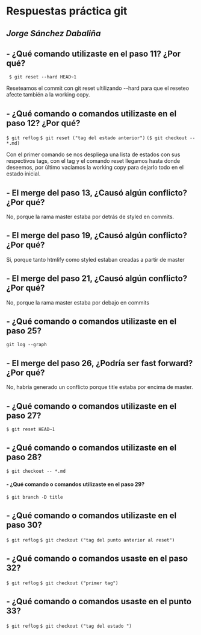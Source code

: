 # Respuestas práctica git
## *Jorge Sánchez Dabaliña*

## - ¿Qué comando utilizaste en el paso 11? ¿Por qué?
` $ git reset --hard HEAD~1`

Reseteamos el commit con git reset ultilizando --hard para que el reseteo afecte también a la working copy.

## - ¿Qué comando o comandos utilizaste en el paso 12? ¿Por qué?
`$ git reflog` 
	`$ git reset ("tag del estado anterior")`
		`($ git checkout -- *.md)`
    
Con el primer comando se nos despliega una lista de estados con sus respectivos tags, con el tag y el comando reset llegamos hasta donde deseemos, por último vacíamos la working copy para dejarlo todo en el estado inicial.
		
## - El merge del paso 13, ¿Causó algún conflicto? ¿Por qué?

No, porque la rama master estaba por detrás de styled en commits.

## - El merge del paso 19, ¿Causó algún conflicto? ¿Por qué?

Si, porque tanto htmlify como styled estaban creadas a partir de master

## - El merge del paso 21, ¿Causó algún conflicto? ¿Por qué?
No, porque la rama master estaba por debajo en commits

## - ¿Qué comando o comandos utilizaste en el paso 25?

`git log --graph`

## - El merge del paso 26, ¿Podría ser fast forward? ¿Por qué?

No, habría generado un conflicto porque title estaba por encima de master.

## - ¿Qué comando o comandos utilizaste en el paso 27?
`$ git reset HEAD~1`

## - ¿Qué comando o comandos utilizaste en el paso 28?
`$ git checkout -- *.md`

#### - ¿Qué comando o comandos utilizaste en el paso 29?

`$ git branch -D title`

## - ¿Qué comando o comandos utilizaste en el paso 30?
`$ git reflog` 
	`$ git checkout ("tag del punto anterior al reset") `

## - ¿Qué comando o comandos usaste en el paso 32?
`$ git reflog` 
	`$ git checkout ("primer tag") `

## - ¿Qué comando o comandos usaste en el punto 33?

`$ git reflog` 
	`$ git checkout ("tag del estado ")`

